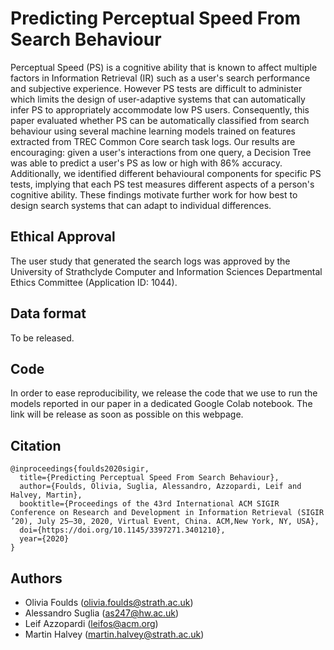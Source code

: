 # Predicting Perceptual Speed From Search Behaviour

Perceptual Speed (PS) is a cognitive ability that is known to affect multiple factors in Information Retrieval (IR) such as a user's search performance and subjective experience. However PS tests are difficult to administer which limits the design of user-adaptive systems that can automatically infer PS to appropriately accommodate low PS users. Consequently, this paper evaluated whether PS can be automatically classified from search behaviour using several machine learning models trained on features extracted from TREC Common Core search task logs. Our results are encouraging: given a user's interactions from one query, a Decision Tree was able to predict a user's PS as low or high with 86% accuracy. Additionally, we identified different behavioural components for specific PS tests, implying that each PS test measures different aspects of a person's cognitive ability. These findings motivate further work for how best to design search systems that can adapt to individual differences.

## Ethical Approval

The user study that generated the search logs was approved by the University of Strathclyde Computer and Information Sciences Departmental Ethics Committee (Application ID: 1044). 

## Data format

To be released.

## Code

In order to ease reproducibility, we release the code that we use to run the models reported in our paper
in a dedicated Google Colab notebook. The link will be release as soon as possible on this webpage.

## Citation

```
@inproceedings{foulds2020sigir,
  title={Predicting Perceptual Speed From Search Behaviour},
  author={Foulds, Olivia, Suglia, Alessandro, Azzopardi, Leif and Halvey, Martin},
  booktitle={Proceedings of the 43rd International ACM SIGIR Conference on Research and Development in Information Retrieval (SIGIR ’20), July 25–30, 2020, Virtual Event, China. ACM,New York, NY, USA},
  doi={https://doi.org/10.1145/3397271.3401210},
  year={2020}
}
```

## Authors

- Olivia Foulds (olivia.foulds@strath.ac.uk)
- Alessandro Suglia (as247@hw.ac.uk)
- Leif Azzopardi (leifos@acm.org)
- Martin Halvey (martin.halvey@strath.ac.uk)